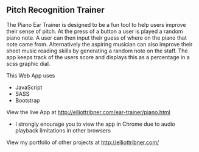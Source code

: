 Pitch Recognition Trainer
--------------------------------------------------------------------
The Piano Ear Trainer is designed to be a fun tool to help users improve their sense of pitch. At the press of a button a user is played a random piano note. A user can then input their guess of where on the piano that note came from. Alternatively the aspiring musician can also improve their sheet music reading skills by generating a random note on the staff. The app keeps track of the users score and displays this as a percentage in a scss graphic dial.

This Web App uses
  * JavaScript
  * SASS
  * Bootstrap

View the live App at http://elliottribner.com/ear-trainer/piano.html

* I strongly enourage you to view the app in Chrome due to audio playback limitations in other browsers

View my portfolio of other projects at http://elliottribner.com/



